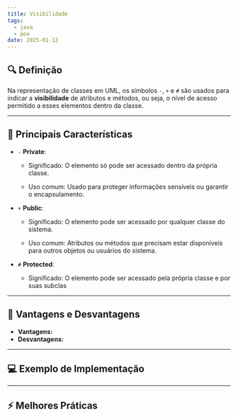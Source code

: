 ```yaml
---
title: Visibilidade
tags:
  - java
  - poo
date: 2025-01-12
---
```


## 🔍 Definição

Na representação de classes em UML, os símbolos `-`, `+` e `#` são usados para indicar a **visibilidade** de atributos e métodos, ou seja, o nível de acesso permitido a esses elementos dentro da classe.

---

## 📝 Principais Características

- `-` **Private**:
	- Significado: 
		O elemento só pode ser acessado dentro da própria classe.
		
	- Uso comum: 
		Usado para proteger informações sensíveis ou garantir o encapsulamento.
		
- `+` **Public**:
	- Significado:
		O elemento pode ser acessado por qualquer classe do sistema.
		
	- Uso comum:
		Atributos ou métodos que precisam estar disponíveis para outros objetos ou usuários do sistema.
		
- `#` **Protected**:
	- Significado:
		O elemento pode ser acessado pela própria classe e por suas subclas

---

## 🧩 Vantagens e Desvantagens

- **Vantagens:**
- **Desvantagens:**

---

## 💻 Exemplo de Implementação

---

## ⚡ Melhores Práticas
